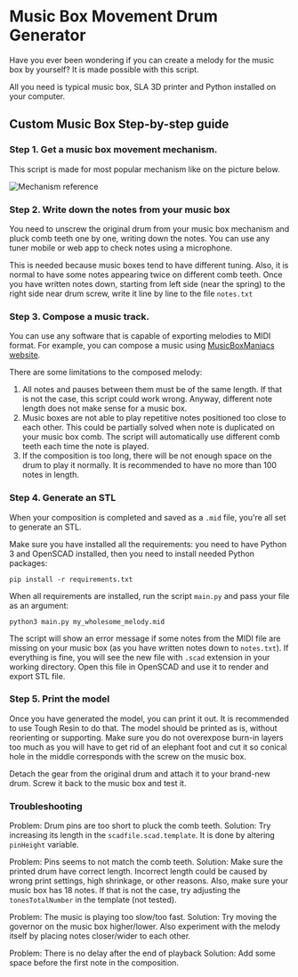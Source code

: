 # Music Box Movement Drum Generator

Have you ever been wondering if you can create a melody for the music box by yourself? It is made possible with this script.

All you need is typical music box, SLA 3D printer and Python installed on your computer.

## Custom Music Box Step-by-step guide

### Step 1. Get a music box movement mechanism.

This script is made for most popular mechanism like on the picture below.

![Mechanism reference](https://PashaWNN/midi_to_music_box/blob/main/mechanism.webp?raw=true)

### Step 2. Write down the notes from your music box

You need to unscrew the original drum from your music box mechanism and pluck comb teeth one by one, writing down the notes. 
You can use any tuner mobile or web app to check notes using a microphone.

This is needed because music boxes tend to have different tuning. Also, it is normal to have some notes appearing twice on different comb teeth.
Once you have written notes down, starting from left side (near the spring) to the right side near drum screw, write it line by line to the file `notes.txt`


### Step 3. Compose a music track.

You can use any software that is capable of exporting melodies to MIDI format. For example, you can compose a music using [MusicBoxManiacs website](http://musicboxmaniacs.com/).

There are some limitations to the composed melody:

1. All notes and pauses between them must be of the same length. If that is not the case, this script could work wrong. Anyway, different note length does not make sense for a music box.
2. Music boxes are not able to play repetitive notes positioned too close to each other. This could be partially solved when note is duplicated on your music box comb. The script will automatically use different comb teeth each time the note is played.
3. If the composition is too long, there will be not enough space on the drum to play it normally. It is recommended to have no more than 100 notes in length.


### Step 4. Generate an STL

When your composition is completed and saved as a `.mid` file, you're all set to generate an STL.

Make sure you have installed all the requirements: you need to have Python 3 and OpenSCAD installed, then you need to install needed Python packages:

```shell
pip install -r requirements.txt
```

When all requirements are installed, run the script `main.py` and pass your file as an argument:

```shell
python3 main.py my_wholesome_melody.mid
```

The script will show an error message if some notes from the MIDI file are missing on your music box (as you have written notes down to `notes.txt`).
If everything is fine, you will see the new file with `.scad` extension in your working directory. Open this file in OpenSCAD and use it to render and export STL file.


### Step 5. Print the model

Once you have generated the model, you can print it out. It is recommended to use Tough Resin to do that. The model should be printed as is, without reorienting or supporting. Make sure you do not overexpose burn-in layers too much as you will have to get rid of an elephant foot and cut it so conical hole in the middle corresponds with the screw on the music box.

Detach the gear from the original drum and attach it to your brand-new drum. Screw it back to the music box and test it.


### Troubleshooting

Problem: Drum pins are too short to pluck the comb teeth.
Solution: Try increasing its length in the `scadfile.scad.template`. It is done by altering `pinHeight` variable.

Problem: Pins seems to not match the comb teeth.
Solution: Make sure the printed drum have correct length. Incorrect length could be caused by wrong print settings, high shrinkage, or other reasons. Also, make sure your music box has 18 notes. If that is not the case, try adjusting the `tonesTotalNumber` in the template (not tested).

Problem: The music is playing too slow/too fast.
Solution: Try moving the governor on the music box higher/lower. Also experiment with the melody itself by placing notes closer/wider to each other.

Problem: There is no delay after the end of playback
Solution: Add some space before the first note in the composition.

